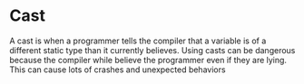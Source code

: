 # Cast

A cast is when a programmer tells the compiler that a variable is of a different static type than it currently believes. Using casts can be dangerous because the compiler while believe the programmer even if they are lying. This can cause lots of crashes and unexpected behaviors